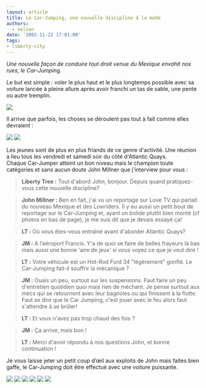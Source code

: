 ```yaml
---
layout: article
title: Le Car-Jumping, une nouvelle discipline à la mode
authors:
  - nelson
date: '2002-11-22 17:01:00'
tags:
- liberty-city
---
```


_Une nouvelle façon de conduire tout droit venue du Mexique envahit nos rues, le Car-Jumping._

Le but est simple : voler le plus haut et le plus longtemps possible avec sa voiture lancée à pleine allure après avoir franchi un tas de sable, une pente ou autre tremplin.

![](/content/images/2016/07/Jump.jpg)

Il arrive que parfois, les choses se déroulent pas tout à fait comme elles devraient :

![](/content/images/2016/07/jump2.jpg)
![](/content/images/2016/07/jump3.jpg)

Les jeunes sont de plus en plus friands de ce genre d'activité. Une réunion a lieu tous les vendredi et samedi soir du côté d'Atlantic Quays.  
Chaque Car-Jumper atteint un bon niveau mais le champion toute catégories et sans aucun doute John Millner que j'interview pour vous :

> **Liberty Tree :** Tout d'abord John, bonjour. Depuis quand pratiquez-vous cette nouvelle discipline?

> **John Millner :** Ben en fait, j'ai vu un reportage sur Love TV qui parlait du nouveau Mexique et des Lowriders. Il y eu aussi un petit bout de reportage sur le Car-Jumping et, ayant un bolide plutôt bien monté (cf photos en bas de page), je me suis dit que je devais essayé ça!

> **LT :** Où vous êtes-vous entraîné avant d'aborder Atlantic Quays?

> **JM :** A l’aéroport Francis. Y'a de quoi se faire de belles frayeurs là bas mais aussi une bonne 'aire de jeux' si vous voyez ce que je veut dire !

> **LT :** Votre véhicule est un Hot-Rod Ford 34 "légèrement" gonflé. Le Car-Jumping fait-il souffrir la mécanique ?

> **JM :** Ouais un peu, surtout sur les suspensions. Faut faire un peu d'entretien quotidien quoi mais rien de méchant. Je pense surtout aux mecs qui se retournent avec leur bagnoles ou qui finissent à la flotte. Faut se dire que le Car Jumping, c'est jouer avec le feu alors faut s'attendre à se brûler!

> **LT :** Et vous n'avez pas trop chaud des fois ?

> **JM :** Ça arrive, mais bon !

> **LT :** Merci d'avoir répondu à nos questions John, et bonne continuation !

Je vous laisse jeter un petit coup d’œil aux exploits de John mais faites bien gaffe, le Car-Jumping doit être effectué avec une voiture puissante.

![](/content/images/2016/07/jump4.jpg)
![](/content/images/2016/07/jump5.jpg)
![](/content/images/2016/07/jump6.jpg)
![](/content/images/2016/07/jump7.jpg)
![](/content/images/2016/07/jump8.jpg)
![](/content/images/2016/07/jump9.jpg)